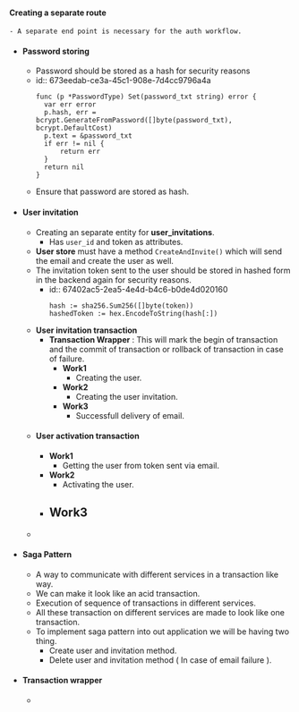 #### Creating a separate route
	- A separate end point is necessary for the auth workflow.
- #### Password storing
	- Password should be stored as a hash for security reasons
	- id:: 673eedab-ce3a-45c1-908e-7d4cc9796a4a
	  ```
	  func (p *PasswordType) Set(password_txt string) error {
	  	var err error
	  	p.hash, err = bcrypt.GenerateFromPassword([]byte(password_txt), bcrypt.DefaultCost)
	  	p.text = &password_txt
	  	if err != nil {
	  		return err
	  	}
	  	return nil
	  }
	  ```
	- Ensure that password are stored as hash.
- #### User invitation
	- Creating an separate entity for **user_invitations**.
		- Has `user_id` and token as attributes.
	- __User store__ must have a method `CreateAndInvite()` which will send the email and create the user as well.
	- The invitation token sent to the user should be stored in hashed form in the backend again for security reasons.
		- id:: 67402ac5-2ea5-4e4d-b4c6-b0de4d020160
		  ```
		  hash := sha256.Sum256([]byte(token))
		  hashedToken := hex.EncodeToString(hash[:])
		  ```
	- **User invitation transaction**
		- __Transaction Wrapper__ : This will mark the begin of transaction and the commit of transaction or rollback of transaction in case of failure.
			- __Work1__
				- Creating the user.
			- __Work2__
				- Creating the user invitation.
			- __Work3__
				- Successfull delivery of email.
	- #### User activation transaction
		- __Work1__
			- Getting the user from token sent via email.
		- __Work2__
			- Activating the user.
		- __Work3__
			-
	-
- #### Saga Pattern
	- A way to communicate with different services in a transaction like way.
	- We can make it look like an acid transaction.
	- Execution of sequence of transactions in different services.
	- All these transaction on different services are made to look like one transaction.
	- To implement saga pattern into out application we will be having two thing.
		- Create user and invitation method.
		- Delete user and invitation method ( In case of email failure ).
- #### Transaction wrapper
	-